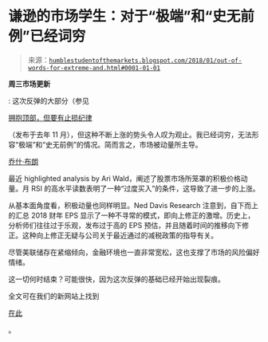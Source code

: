 <!--yml

分类：未分类

日期：2024-05-18 02:45:10

-->

# 谦逊的市场学生：对于“极端”和“史无前例”已经词穷

> 来源：[`humblestudentofthemarkets.blogspot.com/2018/01/out-of-words-for-extreme-and.html#0001-01-01`](https://humblestudentofthemarkets.blogspot.com/2018/01/out-of-words-for-extreme-and.html#0001-01-01)

**周三市场更新**

: 这次反弹的大部分（参见

[拥抱顶部，但要有止损纪律](https://humblestudentofthemarkets.com/2017/11/26/embrace-the-blow-off-but-with-a-stop-loss-discipline/)

（发布于去年 11 月），但这种不断上涨的势头令人叹为观止。我已经词穷，无法形容“极端”和“史无前例”的情况。简而言之，市场被动量所主导。

[乔什·布朗](http://thereformedbroker.com/2018/01/21/a-momentum-signal-that-occurs-just-one-percent-of-the-time/)

最近 highlighted analysis by Ari Wald，阐述了股票市场所笼罩的积极价格动量。月 RSI 的高水平读数表明了一种“过度买入”的条件，这导致了进一步的上涨。

从基本面角度看，积极动量也同样明显。Ned Davis Research 注意到，自下而上的汇总 2018 财年 EPS 显示了一种不寻常的模式，即向上修正的激增。历史上，分析师们往往过于乐观，发布过于高的 EPS 预估，并且随着时间的推移向下修正。这种向上修正无疑与公司关于最近通过的减税政策的指导有关。

尽管美联储存在紧缩倾向，金融环境也一直非常宽松，这也支撑了市场的风险偏好情绪。

这一切何时结束？可能很快，因为这次反弹的基础已经开始出现裂痕。

全文可在我们的新网站上找到

[在此](https://humblestudentofthemarkets.com/2018/01/24/out-of-words-for-extreme-and-unprecedented/)

。
